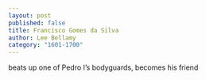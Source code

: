 ```yaml
---
layout: post
published: false
title: Francisco Gomes da Silva
author: Lee Bellamy
category: "1601-1700"
---
```


beats up one of Pedro I&#8217;s bodyguards, becomes his friend